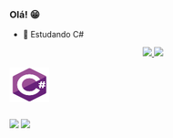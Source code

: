 ### Olá! 😁

- 🌱 Estudando C#

<div align="center">
  <a href="https:https://www.linkedin.com/in/viictor-vale">
  <img height="150em" src="https://github-readme-stats.vercel.app/api?username=viictorvale&show_icons=true&theme=dark&include_all_commits=true&count_private=true"/>
  <img height="150em" src="https://github-readme-stats.vercel.app/api/top-langs/?username=viictorvale&layout=compact&langs_count=7&theme=dark"/>
</div>
<div style="display: inline_block"><br>
  <img align="center" alt="Victor-Csharp" height="60" width="70" src="https://raw.githubusercontent.com/devicons/devicon/master/icons/csharp/csharp-original.svg">
</div>

##

<div>
<a href="https://www.linkedin.com/in/viictor-vale/" target="_blank"><img src="https://img.shields.io/badge/-LinkedIn-%230077B5?style=for-the-badge&logo=linkedin&logoColor=white" target="_blank"></a> 
<a href = "mailto:viictorvale@gmail.com"><img src="https://img.shields.io/badge/Gmail-D14836?style=for-the-badge&logo=gmail&logoColor=white" target="_blank"></a>
